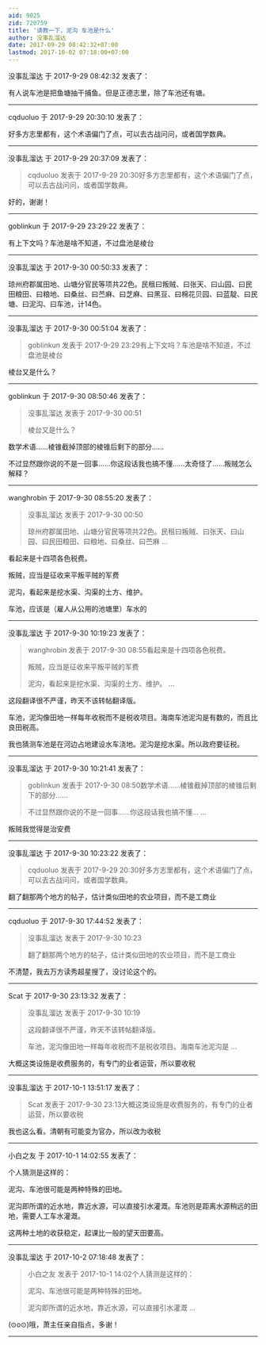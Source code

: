 ```yaml
---
aid: 9025
zid: 720759
title: '请教一下，泥沟 车池是什么'
author: 没事乱溜达
date: 2017-09-29 08:42:32+07:00
lastmod: 2017-10-02 07:18:00+07:00
---
```


没事乱溜达 于 2017-9-29 08:42:32 发表了：

有人说车池是把鱼塘抽干捕鱼。但是正德志里，除了车池还有塘。

---------

cqduoluo 于 2017-9-29 20:30:10 发表了：

好多方志里都有，这个术语偏门了点，可以去古战问问，或者国学数典。

---------

没事乱溜达 于 2017-9-29 20:37:09 发表了：

> cqduoluo 发表于 2017-9-29 20:30好多方志里都有，这个术语偏门了点，可以去古战问问，或者国学数典。



好的，谢谢！

---------

goblinkun 于 2017-9-29 23:29:22 发表了：

有上下文吗？车池是啥不知道，不过盘池是棱台

---------

没事乱溜达 于 2017-9-30 00:50:33 发表了：

琼州府郡属田地、山塘分官民等项共22色。民租曰叛贼、曰张天、曰山园、曰民田粮田、曰粮地、曰桑丝、曰苎麻、曰芝麻、曰黑豆、曰棉花贝园、曰蓝靛、曰民塘、曰泥沟、曰车池，计14色。

---------

没事乱溜达 于 2017-9-30 00:51:04 发表了：

> goblinkun 发表于 2017-9-29 23:29有上下文吗？车池是啥不知道，不过盘池是棱台



棱台又是什么？

---------

goblinkun 于 2017-9-30 08:50:46 发表了：

> 没事乱溜达 发表于 2017-9-30 00:51
> 
> 棱台又是什么？



数学术语……棱锥截掉顶部的棱锥后剩下的部分……

不过显然跟你说的不是一回事……你这段话我也搞不懂……太奇怪了……叛贼怎么解释？

---------

wanghrobin 于 2017-9-30 08:55:20 发表了：

> 没事乱溜达 发表于 2017-9-30 00:50
> 
> 琼州府郡属田地、山塘分官民等项共22色。民租曰叛贼、曰张天、曰山园、曰民田粮田、曰粮地、曰桑丝、曰苎麻 ...



看起来是十四项各色税费。

叛贼，应当是征收来平叛平贼的军费

泥沟，看起来是挖水渠、沟渠的土方、维护。

车池，应该是（雇人从公用的池塘里）车水的

---------

没事乱溜达 于 2017-9-30 10:19:23 发表了：

> wanghrobin 发表于 2017-9-30 08:55看起来是十四项各色税费。
> 
> 叛贼，应当是征收来平叛平贼的军费
> 
> 泥沟，看起来是挖水渠、沟渠的土方、维护。 ...



这段翻译很不严谨，昨天不该转帖翻译版。

车池，泥沟像田地一样每年收税而不是税收项目。海南车池泥沟是有数的，而且比良田税高。

我也猜测车池是在河边占地建设水车浇地。泥沟是挖水渠。所以政府要征税。

---------

没事乱溜达 于 2017-9-30 10:21:41 发表了：

> goblinkun 发表于 2017-9-30 08:50数学术语……棱锥截掉顶部的棱锥后剩下的部分……
> 
> 不过显然跟你说的不是一回事……你这段话我也搞不懂… ...



叛贼我觉得是治安费

---------

没事乱溜达 于 2017-9-30 10:23:22 发表了：

> cqduoluo 发表于 2017-9-29 20:30好多方志里都有，这个术语偏门了点，可以去古战问问，或者国学数典。



翻了翻那两个地方的帖子，估计类似田地的农业项目，而不是工商业

---------

cqduoluo 于 2017-9-30 17:44:52 发表了：

> 没事乱溜达 发表于 2017-9-30 10:23
> 
> 翻了翻那两个地方的帖子，估计类似田地的农业项目，而不是工商业



不清楚，我去万方读秀超星搜了，没讨论这个的。

---------

Scat 于 2017-9-30 23:13:32 发表了：

> 没事乱溜达 发表于 2017-9-30 10:19
> 
> 这段翻译很不严谨，昨天不该转帖翻译版。
> 
> 车池，泥沟像田地一样每年收税而不是税收项目。海南车池泥沟是 ...



大概这类设施是收费服务的，有专门的业者运营，所以要收税

---------

没事乱溜达 于 2017-10-1 13:51:17 发表了：

> Scat 发表于 2017-9-30 23:13大概这类设施是收费服务的，有专门的业者运营，所以要收税



我也这么看。清朝有可能变为官办，所以改为收税

---------

小白之友 于 2017-10-1 14:02:55 发表了：

个人猜测是这样的：

泥沟、车池很可能是两种特殊的田地。

泥沟即所谓的近水地，靠近水源，可以直接引水灌溉。车池则是距离水源稍远的田地，需要人工车水灌溉。

这两种土地的收获稳定，起课比一般的望天田要高。

---------

没事乱溜达 于 2017-10-2 07:18:48 发表了：

> 小白之友 发表于 2017-10-1 14:02个人猜测是这样的：
> 
> 泥沟、车池很可能是两种特殊的田地。
> 
> 泥沟即所谓的近水地，靠近水源，可以直接引水灌溉 ...



(⊙o⊙)哦，萧主任亲自指点，多谢！

---------

